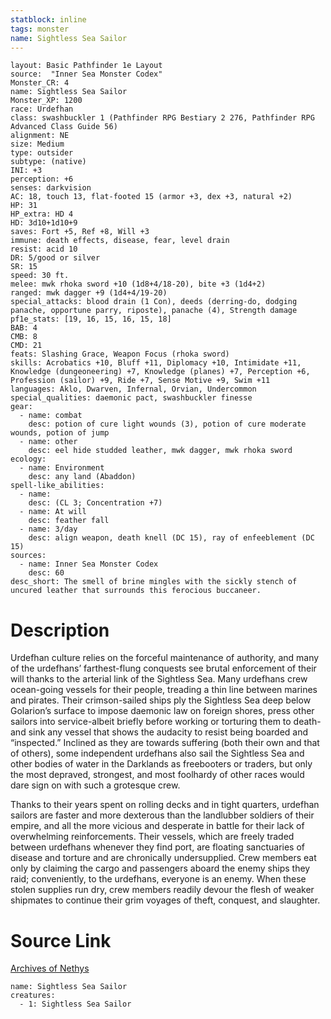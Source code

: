 ```yaml
---
statblock: inline
tags: monster
name: Sightless Sea Sailor
---
```

```statblock
layout: Basic Pathfinder 1e Layout
source:  "Inner Sea Monster Codex"
Monster_CR: 4
name: Sightless Sea Sailor
Monster_XP: 1200
race: Urdefhan
class: swashbuckler 1 (Pathfinder RPG Bestiary 2 276, Pathfinder RPG Advanced Class Guide 56)
alignment: NE
size: Medium
type: outsider
subtype: (native)
INI: +3
perception: +6
senses: darkvision
AC: 18, touch 13, flat-footed 15 (armor +3, dex +3, natural +2)
HP: 31
HP_extra: HD 4
HD: 3d10+1d10+9
saves: Fort +5, Ref +8, Will +3
immune: death effects, disease, fear, level drain
resist: acid 10
DR: 5/good or silver
SR: 15
speed: 30 ft.
melee: mwk rhoka sword +10 (1d8+4/18-20), bite +3 (1d4+2)
ranged: mwk dagger +9 (1d4+4/19-20)
special_attacks: blood drain (1 Con), deeds (derring-do, dodging panache, opportune parry, riposte), panache (4), Strength damage
pf1e_stats: [19, 16, 15, 16, 15, 18]
BAB: 4
CMB: 8
CMD: 21
feats: Slashing Grace, Weapon Focus (rhoka sword)
skills: Acrobatics +10, Bluff +11, Diplomacy +10, Intimidate +11, Knowledge (dungeoneering) +7, Knowledge (planes) +7, Perception +6, Profession (sailor) +9, Ride +7, Sense Motive +9, Swim +11
languages: Aklo, Dwarven, Infernal, Orvian, Undercommon
special_qualities: daemonic pact, swashbuckler finesse
gear:
  - name: combat
    desc: potion of cure light wounds (3), potion of cure moderate wounds, potion of jump
  - name: other
    desc: eel hide studded leather, mwk dagger, mwk rhoka sword
ecology:
  - name: Environment
    desc: any land (Abaddon)
spell-like_abilities:
  - name:
    desc: (CL 3; Concentration +7)
  - name: At will
    desc: feather fall
  - name: 3/day
    desc: align weapon, death knell (DC 15), ray of enfeeblement (DC 15)
sources:
  - name: Inner Sea Monster Codex
    desc: 60
desc_short: The smell of brine mingles with the sickly stench of uncured leather that surrounds this ferocious buccaneer.
```
# Description
Urdefhan culture relies on the forceful maintenance of authority, and many of the urdefhans’ farthest-flung conquests see brutal enforcement of their will thanks to the arterial link of the Sightless Sea. Many urdefhans crew ocean-going vessels for their people, treading a thin line between marines and pirates. Their crimson-sailed ships ply the Sightless Sea deep below Golarion’s surface to impose daemonic law on foreign shores, press other sailors into service-albeit briefly before working or torturing them to death-and sink any vessel that shows the audacity to resist being boarded and “inspected.” Inclined as they are towards suffering (both their own and that of others), some independent urdefhans also sail the Sightless Sea and other bodies of water in the Darklands as freebooters or traders, but only the most depraved, strongest, and most foolhardy of other races would dare sign on with such a grotesque crew.

Thanks to their years spent on rolling decks and in tight quarters, urdefhan sailors are faster and more dexterous than the landlubber soldiers of their empire, and all the more vicious and desperate in battle for their lack of overwhelming reinforcements. Their vessels, which are freely traded between urdefhans whenever they find port, are floating sanctuaries of disease and torture and are chronically undersupplied. Crew members eat only by claiming the cargo and passengers aboard the enemy ships they raid; conveniently, to the urdefhans, everyone is an enemy. When these stolen supplies run dry, crew members readily devour the flesh of weaker shipmates to continue their grim voyages of theft, conquest, and slaughter.
# Source Link
[Archives of Nethys](https://aonprd.com/MonsterDisplay.aspx?ItemName=Sightless%20Sea%20Sailor)
```encounter-table
name: Sightless Sea Sailor
creatures:
  - 1: Sightless Sea Sailor
```
